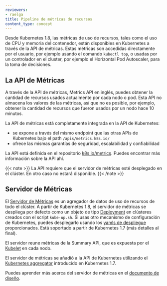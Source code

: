 ```yaml
---
reviewers:
- raelga
title: Pipeline de métricas de recursos
content_type: concept
---
```


<!-- overview -->

Desde Kubernetes 1.8, las métricas de uso de recursos, tales como el uso de CPU y memoria del contenedor,
están disponibles en Kubernetes a través de la API de métricas. Estas métricas son accedidas directamente
por el usuario, por ejemplo usando el comando `kubectl top`, o usadas por un controlador en el cluster,
por ejemplo el Horizontal Pod Autoscaler, para la toma de decisiones.




<!-- body -->

## La API de Métricas

A través de la API de métricas, Metrics API en inglés, puedes obtener la cantidad de recursos usados
actualmente por cada nodo o pod. Esta API no almacena los valores de las métricas,
así que no es posible, por ejemplo, obtener la cantidad de recursos que fueron usados por
un nodo hace 10 minutos.

La API de métricas está completamente integrada en la API de Kubernetes:

- se expone a través del mismo endpoint que las otras APIs de Kubernetes bajo el path `/apis/metrics.k8s.io/`
- ofrece las mismas garantías de seguridad, escalabilidad y confiabilidad

La API está definida en el repositorio [k8s.io/metrics](https://github.com/kubernetes/metrics/blob/master/pkg/apis/metrics/v1beta1/types.go). Puedes encontrar
más información sobre la API ahí.

{{< note >}}
La API requiere que el servidor de métricas esté desplegado en el clúster. En otro caso no estará
disponible.
{{< /note >}}

## Servidor de Métricas

El [Servidor de Métricas](https://github.com/kubernetes-incubator/metrics-server) es un agregador
de datos de uso de recursos de todo el clúster.
A partir de Kubernetes 1.8, el servidor de métricas se despliega por defecto como un objeto de
tipo [Deployment](https://github.com/docs/concepts/workloads/controllers/deployment/) en clústeres
creados con el script `kube-up.sh`. Si usas otro mecanismo de configuración de Kubernetes, puedes desplegarlo
usando los [yamls de despliegue](https://github.com/kubernetes-incubator/metrics-server/tree/master/deploy)
proporcionados. Está soportado a partir de Kubernetes 1.7 (más detalles al final).

El servidor reune métricas de la Summary API, que es expuesta por el [Kubelet](/docs/admin/kubelet/) en cada nodo.

El servidor de métricas se añadió a la API de Kubernetes utilizando el
[Kubernetes aggregator](/docs/concepts/api-extension/apiserver-aggregation/) introducido en Kubernetes 1.7.

Puedes aprender más acerca del servidor de métricas en el [documento de diseño](https://github.com/kubernetes/community/blob/master/contributors/design-proposals/instrumentation/metrics-server.md).



